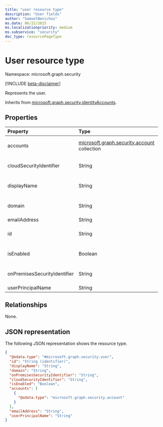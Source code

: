 ```yaml
---
title: "user resource type"
description: "User fields"
author: "SamuelBenichou"
ms.date: 06/22/2025
ms.localizationpriority: medium
ms.subservice: "security"
doc_type: resourcePageType
---
```


# User resource type

Namespace: microsoft.graph.security

[!INCLUDE [beta-disclaimer](../../includes/beta-disclaimer.md)]

Represents the user.

Inherits from [microsoft.graph.security.identityAccounts](../resources/security-identityaccounts.md).

## Properties
|Property|Type| Description                                                                                                                                                                    |
|:---|:---|:-------------------------------------------------------------------------------------------------------------------------------------------------------------------------------|
|accounts|[microsoft.graph.security.account](../resources/security-account.md) collection| Collection of accounts of the identity in different identity providers. Inherited from [microsoft.graph.security.identityAccounts](../resources/security-identityaccounts.md). |
|cloudSecurityIdentifier|String| The cloud security identifier of the identity account. Inherited from [microsoft.graph.security.identityAccounts](../resources/security-identityaccounts.md).                  |
|displayName|String| The display name of the identity account. Inherited from [microsoft.graph.security.identityAccounts](../resources/security-identityaccounts.md).                               |
|domain|String| The domain name of the identity account. Inherited from [microsoft.graph.security.identityAccounts](../resources/security-identityaccounts.md).                                |
|emailAddress|String| Email address of the user.                                                                                                                                                     |
|id|String| Unique identifier to represent the identity account. Inherited from [microsoft.graph.entity](../resources/entity.md). Inherits from [entity](../resources/entity.md)           |
|isEnabled|Boolean| Boolean indicating if the identity account is enabled. Inherited from [microsoft.graph.security.identityAccounts](../resources/security-identityaccounts.md).                  |
|onPremisesSecurityIdentifier|String| The on-premises security identifier of the identity account. Inherited from [microsoft.graph.security.identityAccounts](../resources/security-identityaccounts.md).            |
|userPrincipalName|String| The user principal name.                                                                                                                                                       |


## Relationships
None.

## JSON representation
The following JSON representation shows the resource type.
<!-- {
  "blockType": "resource",
  "keyProperty": "id",
  "@odata.type": "microsoft.graph.security.user",
  "baseType": "microsoft.graph.security.identityAccounts",
  "openType": false
}
-->
``` json
{
  "@odata.type": "#microsoft.graph.security.user",
  "id": "String (identifier)",
  "displayName": "String",
  "domain": "String",
  "onPremisesSecurityIdentifier": "String",
  "cloudSecurityIdentifier": "String",
  "isEnabled": "Boolean",
  "accounts": [
    {
      "@odata.type": "microsoft.graph.security.account"
    }
  ],
  "emailAddress": "String",
  "userPrincipalName": "String"
}
```

